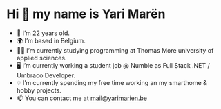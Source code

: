 # Hi 👋 my name is Yari Marën # 

*   🎂 I’m 22 years old.
*   🌍 I’m based in Belgium.
*   👨‍🎓 I’m currently studying programming at Thomas More university of applied sciences.
*   🖥️ I’m currently working a student job @ Numble as Full Stack .NET / Umbraco Developer.
*   💡 I’m currently spending my free time working an my smarthome & hobby projects.
*   📫  You can contact me at [mail@yarimarien.be](mailto:mail@yarimarien.be)


<!-- ![Yari's github stats](https://github-readme-stats.vercel.app/api?username=Yinzy00&show_icons=true)
-->
<!--
**Yinzy00/yinzy00** is a ✨ _special_ ✨ repository because its `README.md` (this file) appears on your GitHub profile.

Here are some ideas to get you started:

- 🔭 I’m currently working on ...
- 🌱 I’m currently learning ...
- 👯 I’m looking to collaborate on ...
- 🤔 I’m looking for help with ...
- 💬 Ask me about ...
- 📫 How to reach me: ...
- 😄 Pronouns: ...
- ⚡ Fun fact: ...
-->
